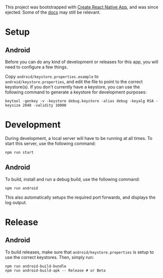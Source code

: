 This project was bootstrapped with [Create React Native
App](https://github.com/react-community/create-react-native-app), and was since ejected. Some of the
[docs](https://github.com/react-community/create-react-native-app/blob/master/react-native-scripts/template/README.md)
may still be relevant.

# Setup

## Android

Before you can do any kind of development or releases for this app, you will need to configure a few things.

Copy `android/keystore.properties.example` to `android/keystore.properties`, and edit the file to point to the correct
keystore(s). If you don't currently have a keystore, you can use the following command to generate a keystore for
development purposes:

```
keytool -genkey -v -keystore debug.keystore -alias debug -keyalg RSA -keysize 2048 -validity 10000
```

# Development

During development, a local server will have to be running at all times. To start this server, use the following
command:

```
npm run start
```

## Android

To build, install and run a debug build, use the following command:

```
npm run android
```

This also automatically setups the required port forwards, and displays the log output.

# Release

## Android

To build releases, make sure that `android/keystore.properties` is setup to use the correct keystores. Then, simply run:

```
npm run android-build-bundle
npm run android-build-apk -- Release # or Beta
```

